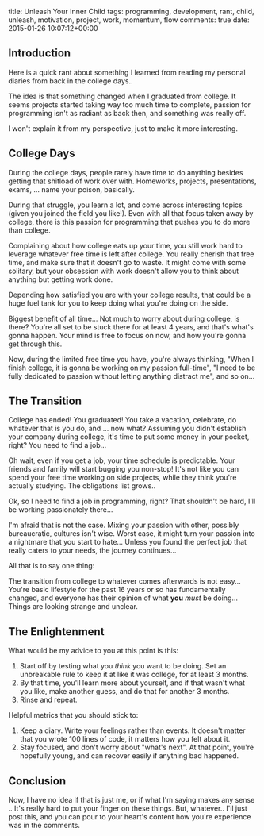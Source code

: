 title: Unleash Your Inner Child
tags: programming, development, rant, child, unleash, motivation, project, work, momentum, flow
comments: true
date: 2015-01-26 10:07:12+00:00

## Introduction

Here is a quick rant about something I learned from reading my personal diaries from back in the college days..

The idea is that something changed when I graduated from college. It seems projects started taking way too much time to complete, passion for programming isn't as radiant as back then, and something was really off.

I won't explain it from my perspective, just to make it more interesting.

## College Days

During the college days, people rarely have time to do anything besides getting that shitload of work over with. Homeworks, projects, presentations, exams, ... name your poison, basically.

During that struggle, you learn a lot, and come across interesting topics (given you joined the field you like!). Even with all that focus taken away by college, there is this passion for programming that pushes you to do more than college.

Complaining about how college eats up your time, you still work hard to leverage whatever free time is left after college. You really cherish that free time, and make sure that it doesn't go to waste. It might come with some solitary, but your obsession with work doesn't allow you to think about anything but getting work done.

Depending how satisfied you are with your college results, that could be a huge fuel tank for you to keep doing what you're doing on the side.

Biggest benefit of all time... Not much to worry about during college, is there? You're all set to be stuck there for at least 4 years, and that's what's gonna happen. Your mind is free to focus on now, and how you're gonna get through this.

Now, during the limited free time you have, you're always thinking, "When I finish college, it is gonna be working on my passion full-time", "I need to be fully dedicated to passion without letting anything distract me", and so on...

## The Transition

College has ended! You graduated! You take a vacation, celebrate, do whatever that is you do, and ... now what? Assuming you didn't establish your company during college, it's time to put some money in your pocket, right? You need to find a job...

Oh wait, even if you get a job, your time schedule is predictable. Your friends and family will start bugging you non-stop! It's not like you can spend your free time working on side projects, while they think you're actually studying. The obligations list grows..

Ok, so I need to find a job in programming, right? That shouldn't be hard, I'll be working passionately there...

I'm afraid that is not the case. Mixing your passion with other, possibly bureaucratic, cultures isn't wise. Worst case, it might turn your passion into a nightmare that you start to hate... Unless you found the perfect job that really caters to your needs, the journey continues...

All that is to say one thing:

The transition from college to whatever comes afterwards is not easy... You're basic lifestyle for the past 16 years or so has fundamentally changed, and everyone has their opinion of what __you__ _must_ be doing... Things are looking strange and unclear.

## The Enlightenment

What would be my advice to you at this point is this:

1. Start off by testing what you _think_ you want to be doing. Set an unbreakable rule to keep it at like it was college, for at least 3 months.
2. By that time, you'll learn more about yourself, and if that wasn't what you like, make another guess, and do that for another 3 months.
3. Rinse and repeat.

Helpful metrics that you should stick to:

1. Keep a diary. Write your feelings rather than events. It doesn't matter that you wrote 100 lines of code, it matters how you felt about it.
2. Stay focused, and don't worry about "what's next". At that point, you're hopefully young, and can recover easily if anything bad happened.

## Conclusion

Now, I have no idea if that is just me, or if what I'm saying makes any sense .. It's really hard to put your finger on these things. But, whatever.. I'll just post this, and you can pour to your heart's content how you're experience was in the comments.
